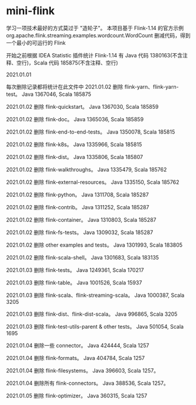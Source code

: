 # mini-flink
学习一项技术最好的方式莫过于 "造轮子"。
本项目基于 Flink-1.14 的官方示例 org.apache.flink.streaming.examples.wordcount.WordCount 删减代码，得到一个最小的可运行的 Flink

开始之前根据 IDEA Statistic 插件统计 Flink-1.14 有 Java 代码 1380163(不含注释、空行)，Scala 代码 185875(不含注释、空行)

2021.01.01

每次删除记录都将统计在此文件中
2021.01.02 删除 flink-yarn、flink-yarn-test。 Java 1367046, Scala 185875

2021.01.02 删除 flink-quickstart。 Java 1367030, Scala 185859

2021.01.02 删除 flink-doc。 Java 1365036, Scala 185859

2021.01.02 删除 flink-end-to-end-tests。 Java 1350078, Scala 185815

2021.01.02 删除 flink-k8s。 Java 1335966, Scala 185815

2021.01.02 删除 flink-dist。 Java 1335806, Scala 185807

2021.01.02 删除 flink-walkthroughs。 Java 1335479, Scala 185762

2021.01.02 删除 flink-external-resources。 Java 1335150, Scala 185762

2021.01.02 删除 flink-python。 Java 1311708, Scala 185287

2021.01.02 删除 flink-contrib。 Java 1311252, Scala 185287

2021.01.02 删除 flink-container。 Java 1310803, Scala 185287

2021.01.02 删除 flink-fs-tests。 Java 1309032, Scala 185287

2021.01.02 删除 other examples and tests。 Java 1301993, Scala 183805

2021.01.02 删除 flink-scala-shell。 Java 1301683, Scala 183135

2021.01.03 删除 flink-tests。 Java 1249361, Scala 170217

2021.01.03 删除 flink-table。 Java 1001526, Scala 15937

2021.01.03 删除 flink-scala、flink-streaming-scala。 Java 1000387, Scala 3205

2021.01.03 删除 flink-dist、flink-dist-scala。 Java 996865, Scala 3205

2021.01.03 删除 flink-test-utils-parent & other tests。 Java 501054, Scala 1695

2021.01.04 删除一些 connector。 Java 424444, Scala 1257

2021.01.04 删除 flink-formats。 Java 404784, Scala 1257

2021.01.04 删除 flink-filesystems。 Java 396603, Scala 1257。

2021.01.04 删除所有 flink-connectors。 Java 388536, Scala 1257。

2021.01.05 删除 flink-optimizer。 Java 360315, Scala 1257
